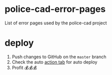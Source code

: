 # police-cad-error-pages
List of error pages used by the police-cad project

# deploy

1. Push changes to GitHub on the `master` branch
1. Check the auto [action tab](https://github.com/Linesmerrill/police-cad-error-pages/actions) for auto deploy 
1. Profit 💰💰💰